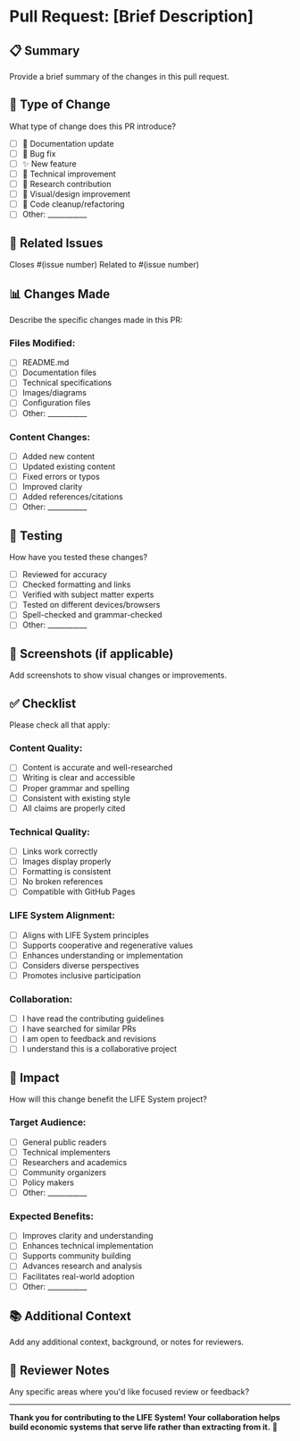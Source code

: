 # Pull Request: [Brief Description]

## 📋 Summary
Provide a brief summary of the changes in this pull request.

## 🎯 Type of Change
What type of change does this PR introduce?

- [ ] 📝 Documentation update
- [ ] 🐛 Bug fix
- [ ] ✨ New feature
- [ ] 🔧 Technical improvement
- [ ] 🔬 Research contribution
- [ ] 🎨 Visual/design improvement
- [ ] 🧹 Code cleanup/refactoring
- [ ] Other: ___________

## 🔗 Related Issues
Closes #(issue number)
Related to #(issue number)

## 📊 Changes Made
Describe the specific changes made in this PR:

### Files Modified:
- [ ] README.md
- [ ] Documentation files
- [ ] Technical specifications
- [ ] Images/diagrams
- [ ] Configuration files
- [ ] Other: ___________

### Content Changes:
- [ ] Added new content
- [ ] Updated existing content
- [ ] Fixed errors or typos
- [ ] Improved clarity
- [ ] Added references/citations
- [ ] Other: ___________

## 🧪 Testing
How have you tested these changes?

- [ ] Reviewed for accuracy
- [ ] Checked formatting and links
- [ ] Verified with subject matter experts
- [ ] Tested on different devices/browsers
- [ ] Spell-checked and grammar-checked
- [ ] Other: ___________

## 📸 Screenshots (if applicable)
Add screenshots to show visual changes or improvements.

## ✅ Checklist
Please check all that apply:

### Content Quality:
- [ ] Content is accurate and well-researched
- [ ] Writing is clear and accessible
- [ ] Proper grammar and spelling
- [ ] Consistent with existing style
- [ ] All claims are properly cited

### Technical Quality:
- [ ] Links work correctly
- [ ] Images display properly
- [ ] Formatting is consistent
- [ ] No broken references
- [ ] Compatible with GitHub Pages

### LIFE System Alignment:
- [ ] Aligns with LIFE System principles
- [ ] Supports cooperative and regenerative values
- [ ] Enhances understanding or implementation
- [ ] Considers diverse perspectives
- [ ] Promotes inclusive participation

### Collaboration:
- [ ] I have read the contributing guidelines
- [ ] I have searched for similar PRs
- [ ] I am open to feedback and revisions
- [ ] I understand this is a collaborative project

## 🎯 Impact
How will this change benefit the LIFE System project?

### Target Audience:
- [ ] General public readers
- [ ] Technical implementers
- [ ] Researchers and academics
- [ ] Community organizers
- [ ] Policy makers
- [ ] Other: ___________

### Expected Benefits:
- [ ] Improves clarity and understanding
- [ ] Enhances technical implementation
- [ ] Supports community building
- [ ] Advances research and analysis
- [ ] Facilitates real-world adoption
- [ ] Other: ___________

## 📚 Additional Context
Add any additional context, background, or notes for reviewers.

## 🤝 Reviewer Notes
Any specific areas where you'd like focused review or feedback?

---

**Thank you for contributing to the LIFE System! Your collaboration helps build economic systems that serve life rather than extracting from it.** 🌱


